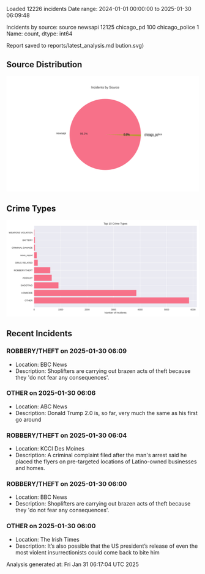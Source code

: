 
Loaded 12226 incidents
Date range: 2024-01-01 00:00:00 to 2025-01-30 06:09:48

Incidents by source:
source
newsapi           12125
chicago_pd          100
chicago_police        1
Name: count, dtype: int64

Report saved to reports/latest_analysis.md
bution.svg)

## Source Distribution
![Source Distribution](images/source_distribution.svg)

## Crime Types
![Crime Types](images/crime_types.svg)

## Recent Incidents

### ROBBERY/THEFT on 2025-01-30 06:09
- Location: BBC News
- Description: Shoplifters are carrying out brazen acts of theft because they 'do not fear any consequences'.


### OTHER on 2025-01-30 06:06
- Location: ABC News
- Description: Donald Trump 2.0 is, so far, very much the same as his first go around


### ROBBERY/THEFT on 2025-01-30 06:04
- Location: KCCI Des Moines
- Description: A criminal complaint filed after the man's arrest said he placed the flyers on pre-targeted locations of Latino-owned businesses and homes.


### ROBBERY/THEFT on 2025-01-30 06:00
- Location: BBC News
- Description: Shoplifters are carrying out brazen acts of theft because they 'do not fear any consequences'.


### OTHER on 2025-01-30 06:00
- Location: The Irish Times
- Description: It’s also possible that the US president’s release of even the most violent insurrectionists could come back to bite him

Analysis generated at: Fri Jan 31 06:17:04 UTC 2025
